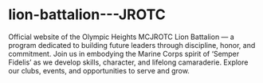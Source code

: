 # lion-battalion---JROTC
Official website of the Olympic Heights MCJROTC Lion Battalion — a program dedicated to building future leaders through discipline, honor, and commitment. Join us in embodying the Marine Corps spirit of ‘Semper Fidelis’ as we develop skills, character, and lifelong camaraderie. Explore our clubs, events, and opportunities to serve and grow.
